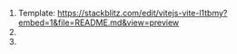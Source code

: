 1. Template: https://stackblitz.com/edit/vitejs-vite-l1tbmy?embed=1&file=README.md&view=preview
2. 
3. 
